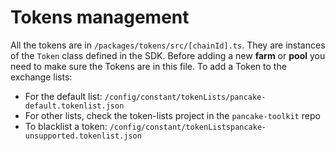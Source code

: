 # Tokens management

All the tokens are in `/packages/tokens/src/[chainId].ts`. They are instances of the `Token` class defined in the SDK.
Before adding a new **farm** or **pool** you need to make sure the Tokens are in this file.
To add a Token to the exchange lists:

- For the default list: `/config/constant/tokenLists/pancake-default.tokenlist.json`
- For other lists, check the token-lists project in the `pancake-toolkit` repo
- To blacklist a token: `/config/constant/tokenListspancake-unsupported.tokenlist.json`
